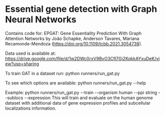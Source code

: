 # Essential gene detection with Graph Neural Networks
Contains code for: EPGAT: Gene Essentiality Prediction With Graph Attention Networks by João Schapke, Anderson Tavares,  Mariana Recamonde-Mendoza (https://doi.org/10.1109/tcbb.2021.3054738).
  
Data used is available at: https://drive.google.com/file/d/1w2DWc0rxV9BvO3Cfl7Gj2KqkkAYxuDeK/view?usp=sharing

  
To train GAT in a dataset run:
    python runners/run_gat.py <OPTIONS>

To see which options are available:
    python runners/run_gat.py --help

Example:
    python runners/run_gat.py --train --organism human --ppi string --sublocs --expression
This will train and evaluate on the human genome dataset with additional data of gene expression profiles and subcellular localizations information.
